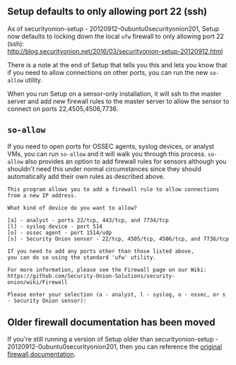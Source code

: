 ## Setup defaults to only allowing port 22 (ssh)
As of securityonion-setup - 20120912-0ubuntu0securityonion201, Setup now defaults to locking down the local `ufw` firewall to only allowing port 22 (ssh):  
http://blog.securityonion.net/2016/03/securityonion-setup-20120912.html

There is a note at the end of Setup that tells you this and lets you know that if you need to allow connections on other ports, you can run the new `so-allow` utility.

When you run Setup on a sensor-only installation, it will ssh to the master server and add new firewall rules to the master server to allow the sensor to connect on ports 22,4505,4506,7736.

## `so-allow`
If you need to open ports for OSSEC agents, syslog devices, or analyst VMs, you can run `so-allow` and it will walk you through this process.  `so-allow` also provides an option to add firewall rules for sensors although you shouldn't need this under normal circumstances since they should automatically add their own rules as described above.
```
This program allows you to add a firewall rule to allow connections from a new IP address.

What kind of device do you want to allow?

[a] - analyst - ports 22/tcp, 443/tcp, and 7734/tcp
[l] - syslog device - port 514
[o] - ossec agent - port 1514/udp
[s] - Security Onion sensor - 22/tcp, 4505/tcp, 4506/tcp, and 7736/tcp

If you need to add any ports other than those listed above,
you can do so using the standard 'ufw' utility.

For more information, please see the Firewall page on our Wiki:
https://github.com/Security-Onion-Solutions/security-onion/wiki/Firewall

Please enter your selection (a - analyst, l - syslog, o - ossec, or s - Security Onion sensor):
```

## Older firewall documentation has been moved
If you're still running a version of Setup older than securityonion-setup - 20120912-0ubuntu0securityonion201, then you can reference the [original firewall documentation](firewall-old).